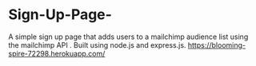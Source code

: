 # Sign-Up-Page-
A simple sign up page that adds users to a mailchimp audience list using the mailchimp API . Built using node.js and express.js. 
https://blooming-spire-72298.herokuapp.com/
